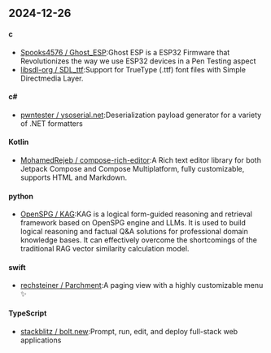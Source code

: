## 2024-12-26
#### c
* [Spooks4576 / Ghost_ESP](https://github.com/Spooks4576/Ghost_ESP):Ghost ESP is a ESP32 Firmware that Revolutionizes the way we use ESP32 devices in a Pen Testing aspect
* [libsdl-org / SDL_ttf](https://github.com/libsdl-org/SDL_ttf):Support for TrueType (.ttf) font files with Simple Directmedia Layer.
#### c#
* [pwntester / ysoserial.net](https://github.com/pwntester/ysoserial.net):Deserialization payload generator for a variety of .NET formatters
#### Kotlin
* [MohamedRejeb / compose-rich-editor](https://github.com/MohamedRejeb/compose-rich-editor):A Rich text editor library for both Jetpack Compose and Compose Multiplatform, fully customizable, supports HTML and Markdown.
#### python
* [OpenSPG / KAG](https://github.com/OpenSPG/KAG):KAG is a logical form-guided reasoning and retrieval framework based on OpenSPG engine and LLMs. It is used to build logical reasoning and factual Q&A solutions for professional domain knowledge bases. It can effectively overcome the shortcomings of the traditional RAG vector similarity calculation model.
#### swift
* [rechsteiner / Parchment](https://github.com/rechsteiner/Parchment):A paging view with a highly customizable menu ✨
#### TypeScript
* [stackblitz / bolt.new](https://github.com/stackblitz/bolt.new):Prompt, run, edit, and deploy full-stack web applications

